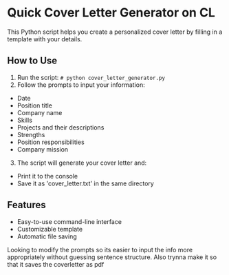 # Quick Cover Letter Generator on CL

This Python script helps you create a personalized cover letter by filling in a template with your details.

## How to Use

1. Run the script:
``# python cover_letter_generator.py ``
2. Follow the prompts to input your information:
- Date
- Position title
- Company name
- Skills
- Projects and their descriptions
- Strengths
- Position responsibilities
- Company mission

3. The script will generate your cover letter and:
- Print it to the console
- Save it as 'cover_letter.txt' in the same directory

## Features

- Easy-to-use command-line interface
- Customizable template
- Automatic file saving


Looking to modify the prompts so its easier to input the info more appropriately without guessing sentence structure. Also trynna make it so that it saves the coverletter as pdf

